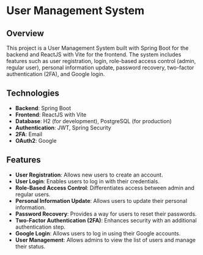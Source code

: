 # User Management System

## Overview

This project is a User Management System built with Spring Boot for the backend and ReactJS with Vite for the frontend. The system includes features such as user registration, login, role-based access control (admin, regular user), personal information update, password recovery, two-factor authentication (2FA), and Google login.

## Technologies

- **Backend**: Spring Boot
- **Frontend**: ReactJS with Vite
- **Database**: H2 (for development), PostgreSQL (for production)
- **Authentication**: JWT, Spring Security
- **2FA**: Email
- **OAuth2**: Google

## Features

- **User Registration**: Allows new users to create an account.
- **User Login**: Enables users to log in with their credentials.
- **Role-Based Access Control**: Differentiates access between admin and regular users.
- **Personal Information Update**: Allows users to update their personal information.
- **Password Recovery**: Provides a way for users to reset their passwords.
- **Two-Factor Authentication (2FA)**: Enhances security with an additional authentication step.
- **Google Login**: Allows users to log in using their Google accounts.
- **User Management**: Allows admins to view the list of users and manage their status.
